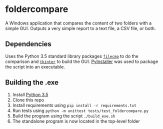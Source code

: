 # foldercompare

A Windows application that compares the content of two folders with a simple GUI. Outputs a very simple report to a text file, a CSV file, or both.

## Dependencies

Uses the Python 3.5 standard library packages [`filecmp`][filecmp] to do the comparison and [`tkinter`][tkinter] to build the GUI. [PyInstaller][pyinstaller] was used to package the script into an executable.

## Building the .exe

1. Install [Python 3.5][python]
2. Clone this repo
3. Install requirements using `pip install -r requirements.txt`
4. Run tests using `python -m unittest tests/test_foldercompare.py`
5. Build the program using the script `./build_exe.sh`
6. The standalone program is now located in the top-level folder


[filecmp]: https://docs.python.org/3.5/library/filecmp.html
[pyinstaller]: http://www.pyinstaller.org/
[python]: https://www.python.org/downloads/
[tkinter]: https://docs.python.org/3.5/library/tkinter.html
